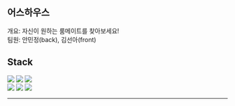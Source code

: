 ## 어스하우스

개요: 자신이 원하는 룸메이트를 찾아보세요!<br/>
팀원: 안민정(back), 김선아(front)

<h2>Stack</h2>
<div>
  <img src="https://img.shields.io/badge/HTML-E34F26?style=for-the-badge&logo=html5&logoColor=white">
  <img src="https://img.shields.io/badge/CSS-1572B6?style=for-the-badge&logo=css3&logoColor=white">
  <img src="https://img.shields.io/badge/JAVASCRIPT-F7DF1E?style=for-the-badge&logo=javascript&logoColor=white">
</div>
<div>
  <img src="https://img.shields.io/badge/JAVA-437291?style=for-the-badge&logo=openjdk&logoColor=white">
  <img src="https://img.shields.io/badge/SPRING_BOOT-6DB33F?style=for-the-badge&logo=springboot&logoColor=white">
  <img src="https://img.shields.io/badge/MariaDB-003545?style=for-the-badge&logo=mariadb&logoColor=white">
</div>

<hr>



